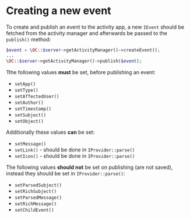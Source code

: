 # Creating a new event

To create and publish an event to the activity app, a new `IEvent` should be fetched from the activity manager and afterwards be passed to the `publish()` method:

```php
$event = \OC::$server->getActivityManager()->createEvent();
...
\OC::$server->getActivityManager()->publish($event);
```

Tthe following values **must** be set, before publishing an event:

* `setApp()`
* `setType()`
* `setAffectedUser()`
* `setAuthor()`
* `setTimestamp()`
* `setSubject()`
* `setObject()`

Additionally these values **can** be set:
* `setMessage()`
* `setLink()` - should be done in `IProvider::parse()`
* `setIcon()` - should be done in `IProvider::parse()`

The following values **should not** be set on publishing (are not saved), instead they should be set in `IProvider::parse()`:

* `setParsedSubject()`
* `setRichSubject()`
* `setParsedMessage()`
* `setRichMessage()`
* `setChildEvent()`

